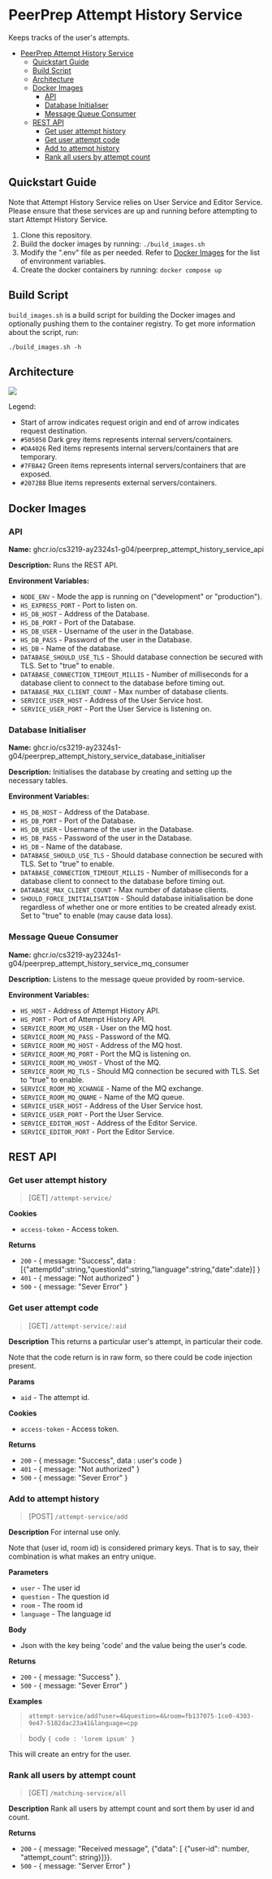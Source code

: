 # PeerPrep Attempt History Service

Keeps tracks of the user's attempts.

- [PeerPrep Attempt History Service](#peerprep-attempt-history-service)
  - [Quickstart Guide](#quickstart-guide)
  - [Build Script](#build-script)
  - [Architecture](#architecture)
  - [Docker Images](#docker-images)
    - [API](#api)
    - [Database Initialiser](#database-initialiser)
    - [Message Queue Consumer](#message-queue-consumer)
  - [REST API](#rest-api)
    - [Get user attempt history](#get-user-attempt-history)
    - [Get user attempt code](#get-user-attempt-code)
    - [Add to attempt history](#add-to-attempt-history)
    - [Rank all users by attempt count](#rank-all-users-by-attempt-count)

## Quickstart Guide

Note that Attempt History Service relies on User Service and Editor Service. Please ensure that these services are up and running before attempting to start Attempt History Service.

1. Clone this repository.
2. Build the docker images by running: `./build_images.sh`
3. Modify the ".env" file as per needed. Refer to [Docker Images](#docker-images) for the list of environment variables.
4. Create the docker containers by running: `docker compose up`

## Build Script

`build_images.sh` is a build script for building the Docker images and optionally pushing them to the container registry. To get more information about the script, run:

```
./build_images.sh -h
```

## Architecture

![](./images/architecture.png)

Legend:

- Start of arrow indicates request origin and end of arrow indicates request destination.
- `#505050` Dark grey items represents internal servers/containers.
- `#DA4026` Red items represents internal servers/containers that are temporary.
- `#7FBA42` Green items represents internal servers/containers that are exposed.
- `#2072B8` Blue items represents external servers/containers.


## Docker Images

### API

**Name:** ghcr.io/cs3219-ay2324s1-g04/peerprep_attempt_history_service_api

**Description:** Runs the REST API.

**Environment Variables:**

- `NODE_ENV` - Mode the app is running on ("development" or "production").
- `HS_EXPRESS_PORT` - Port to listen on.
- `HS_DB_HOST` - Address of the Database.
- `HS_DB_PORT` - Port of the Database.
- `HS_DB_USER` - Username of the user in the Database.
- `HS_DB_PASS` - Password of the user in the Database.
- `HS_DB` - Name of the database.
- `DATABASE_SHOULD_USE_TLS` - Should database connection be secured with TLS. Set to "true" to enable.
- `DATABASE_CONNECTION_TIMEOUT_MILLIS` - Number of milliseconds for a database client to connect to the database before timing out.
- `DATABASE_MAX_CLIENT_COUNT` - Max number of database clients.
- `SERVICE_USER_HOST` - Address of the User Service host.
- `SERVICE_USER_PORT` - Port the User Service is listening on.

### Database Initialiser

**Name:** ghcr.io/cs3219-ay2324s1-g04/peerprep_attempt_history_service_database_initialiser

**Description:** Initialises the database by creating and setting up the necessary tables.

**Environment Variables:**

- `HS_DB_HOST` - Address of the Database.
- `HS_DB_PORT` - Port of the Database.
- `HS_DB_USER` - Username of the user in the Database.
- `HS_DB_PASS` - Password of the user in the Database.
- `HS_DB` - Name of the database.
- `DATABASE_SHOULD_USE_TLS` - Should database connection be secured with TLS. Set to "true" to enable.
- `DATABASE_CONNECTION_TIMEOUT_MILLIS` - Number of milliseconds for a database client to connect to the database before timing out.
- `DATABASE_MAX_CLIENT_COUNT` - Max number of database clients.
- `SHOULD_FORCE_INITIALISATION` - Should database initialisation be done regardless of whether one or more entities to be created already exist. Set to "true" to enable (may cause data loss).

### Message Queue Consumer

**Name:** ghcr.io/cs3219-ay2324s1-g04/peerprep_attempt_history_service_mq_consumer

**Description:** Listens to the message queue provided by room-service.

**Environment Variables:**

- `HS_HOST` - Address of Attempt History API.
- `HS_PORT` - Port of Attempt History API.
- `SERVICE_ROOM_MQ_USER` - User on the MQ host.
- `SERVICE_ROOM_MQ_PASS` - Password of the MQ.
- `SERVICE_ROOM_MQ_HOST` - Address of the MQ host.
- `SERVICE_ROOM_MQ_PORT` - Port the MQ is listening on.
- `SERVICE_ROOM_MQ_VHOST` - Vhost of the MQ.
- `SERVICE_ROOM_MQ_TLS` - Should MQ connection be secured with TLS. Set to "true" to enable.
- `SERVICE_ROOM_MQ_XCHANGE` - Name of the MQ exchange.
- `SERVICE_ROOM_MQ_QNAME` - Name of the MQ queue.
- `SERVICE_USER_HOST` - Address of the User Service host.
- `SERVICE_USER_PORT` - Port the User Service.
- `SERVICE_EDITOR_HOST` - Address of the Editor Service.
- `SERVICE_EDITOR_PORT` - Port the Editor Service.

## REST API

### Get user attempt history

> [GET] `/attempt-service/`

**Cookies**

- `access-token` - Access token.

**Returns**

- `200` - { message: "Success",  data : [{"attemptId":string,"questionId":string,"language":string,"date":date}] }
- `401` - { message: "Not authorized" }
- `500` - { message: "Sever Error" }

### Get user attempt code

> [GET] `/attempt-service/:aid`

**Description**
This returns a particular user's attempt, in particular their code.

Note that the code return is in raw form, so there could be code injection present.

**Params**
- `aid` - The attempt id.

**Cookies**

- `access-token` - Access token.

**Returns**

- `200` - { message: "Success",  data : user's code }
- `401` - { message: "Not authorized" }
- `500` - { message: "Sever Error" }

### Add to attempt history

> [POST] `/attempt-service/add`

**Description**
For internal use only.

Note that (user id, room id) is considered primary keys. That is to say, their combination is what makes an entry unique.

**Parameters**

- `user` - The user id
- `question` - The question id
- `room` - The room id
- `language` - The language id

**Body**
- Json with the key being 'code' and the value being the user's code.

**Returns**

- `200` - { message: "Success" }.
- `500` - { message: "Sever Error" }

**Examples**

> `attempt-service/add?user=4&question=4&room=fb137075-1ce0-4303-9e47-5182dac23a41&language=cpp`

> body `{ code : 'lorem ipsum' }`

This will create an entry for the user.

### Rank all users by attempt count

> [GET] `/matching-service/all`

**Description**
Rank all users by attempt count and sort them by user id and count.

**Returns**

- `200` - { message: "Received message", {"data": [
        {"user-id": number, "attempt_count": string}]}}.
- `500` - { message: "Server Error" }
